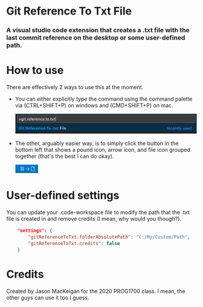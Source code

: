 # Git Reference To Txt File
### A visual studio code extension that creates a .txt file with the last commit reference on the desktop or some user-defined path.

# How to use
There are effectively 2 ways to use this at the moment. 
- You can either explicitly type the command using the command palette via (CTRL+SHIFT+P) on windows 
and (CMD+SHIFT+P) on mac. 

  ![CommanPalette](https://raw.githubusercontent.com/JsonMack/visual-studio-git-commit-file/master/images/command_palette.png)

- The other, arguably easier way, is to simply click the button in the bottom left that shows a pound icon, arrow icon, and file
icon grouped together (that's the best I can do okay).

  ![StatusBarIcon](https://raw.githubusercontent.com/JsonMack/visual-studio-git-commit-file/master/images/status_bar_icon.png)

# User-defined settings
You can update your .code-workspace file to modify the path that the .txt file is created in and remove credits (I mean, why would you though?).

```json
    "settings": {
        "gitReferenceToTxt.folderAbsolutePath": "C:/My/Custom/Path",
        "gitReferenceToTxt.credits": false
    }
```

# Credits
Created by Jason MacKeigan for the 2020 PROG1700 class. I mean, the other guys can use it too I guess.